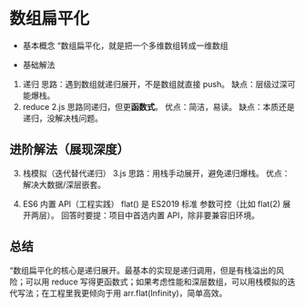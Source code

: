 # 数组扁平化

- 基本概念
“数组扁平化，就是把一个多维数组转成一维数组

- 基础解法
1. 递归
思路：遇到数组就递归展开，不是数组就直接 push。
缺点：层级过深可能爆栈。
2. reduce
2.js
    思路同递归，但更**函数式**。
    优点：简洁，易读。
    缺点：本质还是递归，没解决栈问题。
## 进阶解法（展现深度）
3. 栈模拟（迭代替代递归）
    3.js 
    思路：用栈手动展开，避免递归爆栈。
    优点：解决大数据/深层嵌套。

4. ES6 内置 API（工程实践）
    flat() 是 ES2019 标准
    参数可控（比如 flat(2) 展开两层）。
    回答时要提：项目中首选内置 API，除非要兼容旧环境。

## 总结

“数组扁平化的核心是递归展开。最基本的实现是递归调用，但是有栈溢出的风险；可以用 reduce 写得更函数式；如果考虑性能和深层数组，可以用栈模拟的迭代写法；在工程里我更倾向于用 arr.flat(Infinity)，简单高效。